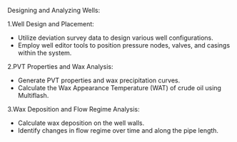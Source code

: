 Designing and Analyzing Wells:

1.Well Design and Placement:
   - Utilize deviation survey data to design various well configurations.
   - Employ well editor tools to position pressure nodes, valves, and casings within the system.

2.PVT Properties and Wax Analysis:
   - Generate PVT properties and wax precipitation curves.
   - Calculate the Wax Appearance Temperature (WAT) of crude oil using Multiflash.

3.Wax Deposition and Flow Regime Analysis:
   - Calculate wax deposition on the well walls.
   - Identify changes in flow regime over time and along the pipe length.
